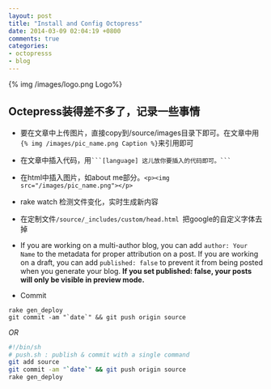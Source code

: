 ```yaml
---
layout: post
title: "Install and Config Octopress"
date: 2014-03-09 02:04:19 +0800
comments: true
categories: 
- octopresss
- blog
---
```

{% img /images/logo.png Logo%}

## Octepress装得差不多了，记录一些事情

* 要在文章中上传图片，直接copy到/source/images目录下即可。在文章中用 `{% img /images/pic_name.png Caption %}`来引用即可

* 在文章中插入代码，用` ```[language] 这儿放你要插入的代码即可。``` `
* 在html中插入图片，如about me部分。`<p><img src="/images/pic_name.png"></p>`
* rake watch 检测文件变化，实时生成新内容
* 在定制文件`/source/_includes/custom/head.html `把google的自定义字体去掉
* If you are working on a multi-author blog, you can add `author: Your Name` to the metadata for proper attribution on a post. If you are working on a draft, you can add `published: false` to prevent it from being posted when you generate your blog. **If you set published: false, your posts will only be visible in preview mode.**
* Commit
```
rake gen_deploy
git commit -am "`date`" && git push origin source
```
_OR_
``` bash micro script to simplify the publish process http://blog.revolunet.com/blog/2013/04/15/octopress-cheatsheet/
#!/bin/sh
# push.sh : publish & commit with a single command
git add source
git commit -am "`date`" && git push origin source
rake gen_deploy
```
